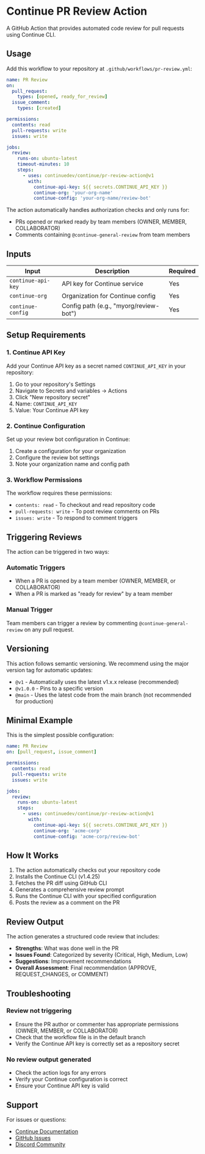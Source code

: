 # Continue PR Review Action

A GitHub Action that provides automated code review for pull requests using Continue CLI.

## Usage

Add this workflow to your repository at `.github/workflows/pr-review.yml`:

```yaml
name: PR Review
on:
  pull_request:
    types: [opened, ready_for_review]
  issue_comment:
    types: [created]

permissions:
  contents: read
  pull-requests: write
  issues: write

jobs:
  review:
    runs-on: ubuntu-latest
    timeout-minutes: 10
    steps:
      - uses: continuedev/continue/pr-review-action@v1
        with:
          continue-api-key: ${{ secrets.CONTINUE_API_KEY }}
          continue-org: 'your-org-name'
          continue-config: 'your-org-name/review-bot'
```

The action automatically handles authorization checks and only runs for:
- PRs opened or marked ready by team members (OWNER, MEMBER, COLLABORATOR)
- Comments containing `@continue-general-review` from team members

## Inputs

| Input | Description | Required |
|-------|-------------|----------|
| `continue-api-key` | API key for Continue service | Yes |
| `continue-org` | Organization for Continue config | Yes |
| `continue-config` | Config path (e.g., "myorg/review-bot") | Yes |

## Setup Requirements

### 1. Continue API Key
Add your Continue API key as a secret named `CONTINUE_API_KEY` in your repository:
1. Go to your repository's Settings
2. Navigate to Secrets and variables → Actions
3. Click "New repository secret"
4. Name: `CONTINUE_API_KEY`
5. Value: Your Continue API key

### 2. Continue Configuration
Set up your review bot configuration in Continue:
1. Create a configuration for your organization
2. Configure the review bot settings
3. Note your organization name and config path

### 3. Workflow Permissions
The workflow requires these permissions:
- `contents: read` - To checkout and read repository code
- `pull-requests: write` - To post review comments on PRs
- `issues: write` - To respond to comment triggers

## Triggering Reviews

The action can be triggered in two ways:

### Automatic Triggers
- When a PR is opened by a team member (OWNER, MEMBER, or COLLABORATOR)
- When a PR is marked as "ready for review" by a team member

### Manual Trigger
Team members can trigger a review by commenting `@continue-general-review` on any pull request.

## Versioning

This action follows semantic versioning. We recommend using the major version tag for automatic updates:

- `@v1` - Automatically uses the latest v1.x.x release (recommended)
- `@v1.0.0` - Pins to a specific version
- `@main` - Uses the latest code from the main branch (not recommended for production)

## Minimal Example

This is the simplest possible configuration:

```yaml
name: PR Review
on: [pull_request, issue_comment]

permissions:
  contents: read
  pull-requests: write
  issues: write

jobs:
  review:
    runs-on: ubuntu-latest
    steps:
      - uses: continuedev/continue/pr-review-action@v1
        with:
          continue-api-key: ${{ secrets.CONTINUE_API_KEY }}
          continue-org: 'acme-corp'
          continue-config: 'acme-corp/review-bot'
```

## How It Works

1. The action automatically checks out your repository code
2. Installs the Continue CLI (v1.4.25)
3. Fetches the PR diff using GitHub CLI
4. Generates a comprehensive review prompt
5. Runs the Continue CLI with your specified configuration
6. Posts the review as a comment on the PR

## Review Output

The action generates a structured code review that includes:

- **Strengths**: What was done well in the PR
- **Issues Found**: Categorized by severity (Critical, High, Medium, Low)
- **Suggestions**: Improvement recommendations
- **Overall Assessment**: Final recommendation (APPROVE, REQUEST_CHANGES, or COMMENT)

## Troubleshooting

### Review not triggering
- Ensure the PR author or commenter has appropriate permissions (OWNER, MEMBER, or COLLABORATOR)
- Check that the workflow file is in the default branch
- Verify the Continue API key is correctly set as a repository secret

### No review output generated
- Check the action logs for any errors
- Verify your Continue configuration is correct
- Ensure your Continue API key is valid

## Support

For issues or questions:
- [Continue Documentation](https://docs.continue.dev)
- [GitHub Issues](https://github.com/continuedev/continue/issues)
- [Discord Community](https://discord.gg/vapESyrFmJ)